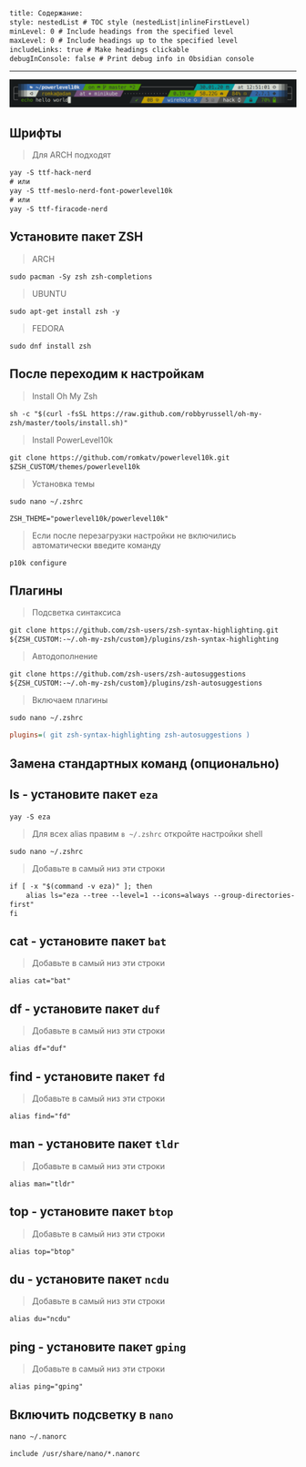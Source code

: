 ```table-of-contents
title: Содержание:
style: nestedList # TOC style (nestedList|inlineFirstLevel)
minLevel: 0 # Include headings from the specified level
maxLevel: 0 # Include headings up to the specified level
includeLinks: true # Make headings clickable
debugInConsole: false # Print debug info in Obsidian console
```
---

![|800](/Media/Pictures/ZSH/image_1.png)
## Шрифты

>Для ARCH подходят
```shell
yay -S ttf-hack-nerd
# или
yay -S ttf-meslo-nerd-font-powerlevel10k
# или
yay -S ttf-firacode-nerd
```
## Установите пакет ZSH

> ARCH 
```shell
sudo pacman -Sy zsh zsh-completions
```

>UBUNTU 
```shell
sudo apt-get install zsh -y
```

>FEDORA
```shell
sudo dnf install zsh
```
## После переходим к настройкам

>Install Oh My Zsh
```shell
sh -c "$(curl -fsSL https://raw.github.com/robbyrussell/oh-my-zsh/master/tools/install.sh)"
```

> Install PowerLevel10k
```shell
git clone https://github.com/romkatv/powerlevel10k.git $ZSH_CUSTOM/themes/powerlevel10k
```

>Установка темы
```shell
sudo nano ~/.zshrc
```

```shell
ZSH_THEME="powerlevel10k/powerlevel10k"
```

> Если после перезагрузки настройки не включились автоматически введите команду
```shell
p10k configure
```
## Плагины

> Подсветка синтаксиса
```shell
git clone https://github.com/zsh-users/zsh-syntax-highlighting.git ${ZSH_CUSTOM:-~/.oh-my-zsh/custom}/plugins/zsh-syntax-highlighting
```

> Автодополнение
```shell
git clone https://github.com/zsh-users/zsh-autosuggestions ${ZSH_CUSTOM:-~/.oh-my-zsh/custom}/plugins/zsh-autosuggestions
```

> Включаем плагины
```shell
sudo nano ~/.zshrc
```

```ini
plugins=( git zsh-syntax-highlighting zsh-autosuggestions )
```
## Замена стандартных команд (опционально)

## ls - установите пакет `eza`
```shell
yay -S eza
```

>Для всех alias правим `в ~/.zshrc` откройте настройки shell
```shell
sudo nano ~/.zshrc
```

>Добавьте в самый низ эти строки
```shell
if [ -x "$(command -v eza)" ]; then
    alias ls="eza --tree --level=1 --icons=always --group-directories-first"
fi
```
## cat - установите пакет `bat`

>Добавьте в самый низ эти строки
```shell
alias cat="bat"
```
## df - установите пакет `duf`

>Добавьте в самый низ эти строки
```shell
alias df="duf"
```
## find - установите пакет `fd`

>Добавьте в самый низ эти строки
```shell
alias find="fd"
```
## man - установите пакет `tldr`

>Добавьте в самый низ эти строки
```shell
alias man="tldr"
```
## top - установите пакет `btop`

>Добавьте в самый низ эти строки
```shell
alias top="btop"
```
## du - установите пакет `ncdu`

>Добавьте в самый низ эти строки
```shell
alias du="ncdu"
```
## ping - установите пакет `gping`

>Добавьте в самый низ эти строки
```shell
alias ping="gping"
```
## Включить подсветку в `nano`

```shell
nano ~/.nanorc
```

```shell
include /usr/share/nano/*.nanorc
```
